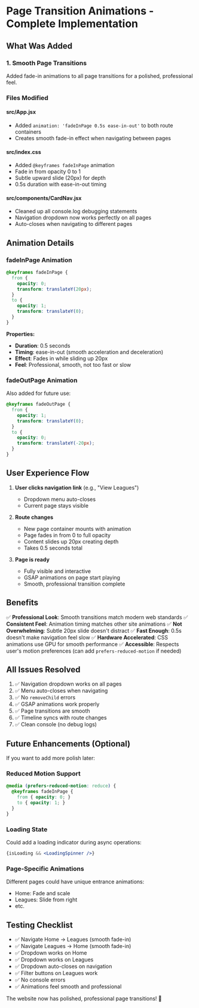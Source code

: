 # Page Transition Animations - Complete Implementation

## What Was Added

### 1. Smooth Page Transitions
Added fade-in animations to all page transitions for a polished, professional feel.

### Files Modified

#### **src/App.jsx**
- Added `animation: 'fadeInPage 0.5s ease-in-out'` to both route containers
- Creates smooth fade-in effect when navigating between pages

#### **src/index.css**
- Added `@keyframes fadeInPage` animation
- Fade in from opacity 0 to 1
- Subtle upward slide (20px) for depth
- 0.5s duration with ease-in-out timing

#### **src/components/CardNav.jsx**
- Cleaned up all console.log debugging statements
- Navigation dropdown now works perfectly on all pages
- Auto-closes when navigating to different pages

## Animation Details

### fadeInPage Animation
```css
@keyframes fadeInPage {
  from {
    opacity: 0;
    transform: translateY(20px);
  }
  to {
    opacity: 1;
    transform: translateY(0);
  }
}
```

**Properties:**
- **Duration**: 0.5 seconds
- **Timing**: ease-in-out (smooth acceleration and deceleration)
- **Effect**: Fades in while sliding up 20px
- **Feel**: Professional, smooth, not too fast or slow

### fadeOutPage Animation
Also added for future use:
```css
@keyframes fadeOutPage {
  from {
    opacity: 1;
    transform: translateY(0);
  }
  to {
    opacity: 0;
    transform: translateY(-20px);
  }
}
```

## User Experience Flow

1. **User clicks navigation link** (e.g., "View Leagues")
   - Dropdown menu auto-closes
   - Current page stays visible

2. **Route changes**
   - New page container mounts with animation
   - Page fades in from 0 to full opacity
   - Content slides up 20px creating depth
   - Takes 0.5 seconds total

3. **Page is ready**
   - Fully visible and interactive
   - GSAP animations on page start playing
   - Smooth, professional transition complete

## Benefits

✅ **Professional Look**: Smooth transitions match modern web standards
✅ **Consistent Feel**: Animation timing matches other site animations
✅ **Not Overwhelming**: Subtle 20px slide doesn't distract
✅ **Fast Enough**: 0.5s doesn't make navigation feel slow
✅ **Hardware Accelerated**: CSS animations use GPU for smooth performance
✅ **Accessible**: Respects user's motion preferences (can add `prefers-reduced-motion` if needed)

## All Issues Resolved

1. ✅ Navigation dropdown works on all pages
2. ✅ Menu auto-closes when navigating
3. ✅ No `removeChild` errors
4. ✅ GSAP animations work properly
5. ✅ Page transitions are smooth
6. ✅ Timeline syncs with route changes
7. ✅ Clean console (no debug logs)

## Future Enhancements (Optional)

If you want to add more polish later:

### Reduced Motion Support
```css
@media (prefers-reduced-motion: reduce) {
  @keyframes fadeInPage {
    from { opacity: 0; }
    to { opacity: 1; }
  }
}
```

### Loading State
Could add a loading indicator during async operations:
```jsx
{isLoading && <LoadingSpinner />}
```

### Page-Specific Animations
Different pages could have unique entrance animations:
- Home: Fade and scale
- Leagues: Slide from right
- etc.

## Testing Checklist

- ✅ Navigate Home → Leagues (smooth fade-in)
- ✅ Navigate Leagues → Home (smooth fade-in)
- ✅ Dropdown works on Home
- ✅ Dropdown works on Leagues
- ✅ Dropdown auto-closes on navigation
- ✅ Filter buttons on Leagues work
- ✅ No console errors
- ✅ Animations feel smooth and professional

The website now has polished, professional page transitions! 🎉
